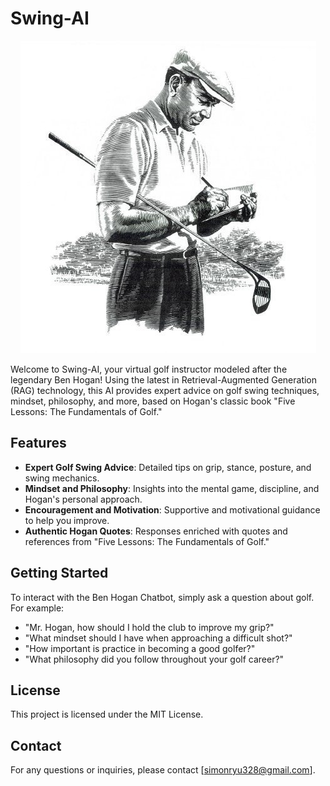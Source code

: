 # Swing-AI

<p align="center">
  <img src="images/benhogan.jpg" alt="Ben Hogan" />
</p>

Welcome to Swing-AI, your virtual golf instructor modeled after the legendary Ben Hogan! Using the latest in Retrieval-Augmented Generation (RAG) technology, this AI provides expert advice on golf swing techniques, mindset, philosophy, and more, based on Hogan's classic book "Five Lessons: The Fundamentals of Golf."

## Features

- **Expert Golf Swing Advice**: Detailed tips on grip, stance, posture, and swing mechanics.
- **Mindset and Philosophy**: Insights into the mental game, discipline, and Hogan's personal approach.
- **Encouragement and Motivation**: Supportive and motivational guidance to help you improve.
- **Authentic Hogan Quotes**: Responses enriched with quotes and references from "Five Lessons: The Fundamentals of Golf."

## Getting Started

To interact with the Ben Hogan Chatbot, simply ask a question about golf. For example:

- "Mr. Hogan, how should I hold the club to improve my grip?"
- "What mindset should I have when approaching a difficult shot?"
- "How important is practice in becoming a good golfer?"
- "What philosophy did you follow throughout your golf career?"

## License

This project is licensed under the MIT License.

## Contact

For any questions or inquiries, please contact [simonryu328@gmail.com].
